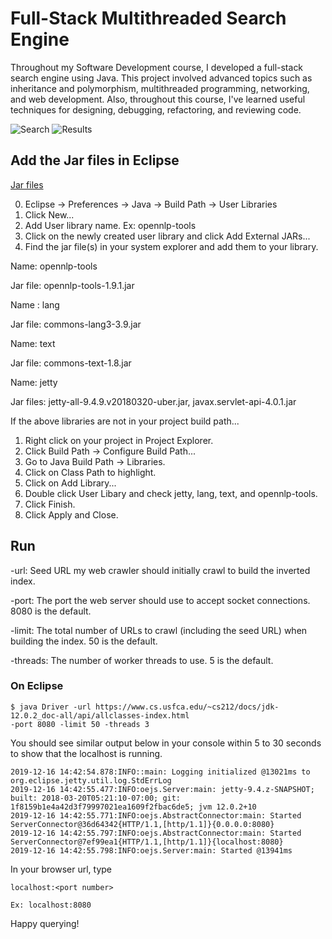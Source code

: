 # Full-Stack Multithreaded Search Engine  

Throughout my Software Development course, I developed a full-stack search engine using Java. This project involved advanced topics such as inheritance and polymorphism, multithreaded programming, networking, and web development. Also, throughout this course, I've learned useful techniques for designing, debugging, refactoring, and reviewing code.

![Search](https://github.com/usf-cs212-fall2019/project-Jenkins1128/blob/master/Project/src/Search.png)
![Results](https://github.com/usf-cs212-fall2019/project-Jenkins1128/blob/master/Project/src/Results.png)

## Add the Jar files in Eclipse
[Jar files](https://github.com/Jenkins1128/SearchEngine/tree/master/SearchEngineJars)

0. Eclipse -> Preferences -> Java -> Build Path -> User Libraries 
1. Click New...
2. Add User library name. Ex: opennlp-tools
3. Click on the newly created user library and click Add External JARs...
4. Find the jar file(s) in your system explorer and add them to your library.

 Name: opennlp-tools 
 
 Jar file: opennlp-tools-1.9.1.jar

 Name : lang 
 
 Jar file: commons-lang3-3.9.jar

 Name: text
 
 Jar file: commons-text-1.8.jar

 Name: jetty
 
 Jar files: jetty-all-9.4.9.v20180320-uber.jar, javax.servlet-api-4.0.1.jar
 
 
 If the above libraries are not in your project build path...
 
 1. Right click on your project in Project Explorer.
 2. Click Build Path -> Configure Build Path...
 3. Go to Java Build Path -> Libraries.
 4. Click on Class Path to highlight.
 5. Click on Add Library...
 6. Double click User Libary and check jetty, lang, text, and opennlp-tools.
 7. Click Finish.
 8. Click Apply and Close.

## Run

-url: Seed URL my web crawler should initially crawl to build the inverted index.

-port: The port the web server should use to accept socket connections. 8080 is the default.

-limit: The total number of URLs to crawl (including the seed URL) when building the index. 50 is the default. 

-threads: The number of worker threads to use. 5 is the default.

### On Eclipse

```
$ java Driver -url https://www.cs.usfca.edu/~cs212/docs/jdk-12.0.2_doc-all/api/allclasses-index.html
-port 8080 -limit 50 -threads 3
```

You should see similar output below in your console within 5 to 30 seconds to show that the localhost is running.
```
2019-12-16 14:42:54.878:INFO::main: Logging initialized @13021ms to org.eclipse.jetty.util.log.StdErrLog
2019-12-16 14:42:55.477:INFO:oejs.Server:main: jetty-9.4.z-SNAPSHOT; built: 2018-03-20T05:21:10-07:00; git: 1f8159b1e4a42d3f79997021ea1609f2fbac6de5; jvm 12.0.2+10
2019-12-16 14:42:55.771:INFO:oejs.AbstractConnector:main: Started ServerConnector@36d64342{HTTP/1.1,[http/1.1]}{0.0.0.0:8080}
2019-12-16 14:42:55.797:INFO:oejs.AbstractConnector:main: Started ServerConnector@7ef99ea1{HTTP/1.1,[http/1.1]}{localhost:8080}
2019-12-16 14:42:55.798:INFO:oejs.Server:main: Started @13941ms
```

In your browser url, type 
```
localhost:<port number>

Ex: localhost:8080
```

Happy querying!

